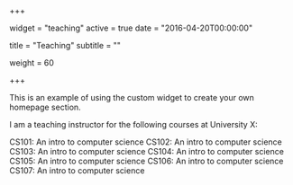 ## 
+++

widget = "teaching" 
active = true 
date = "2016-04-20T00:00:00"

title = "Teaching" subtitle = ""

weight = 60

+++

This is an example of using the custom widget to create your own homepage section.

I am a teaching instructor for the following courses at University X:

CS101: An intro to computer science
CS102: An intro to computer science
CS103: An intro to computer science
CS104: An intro to computer science
CS105: An intro to computer science
CS106: An intro to computer science
CS107: An intro to computer science
